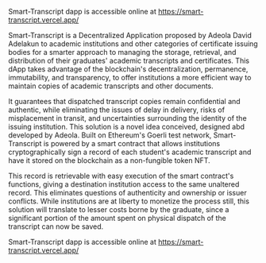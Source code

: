 Smart-Transcript dapp is accessible online at https://smart-transcript.vercel.app/

Smart-Transcript is a Decentralized Application proposed by Adeola David Adelakun to academic institutions and other categories of certificate issuing bodies for a smarter approach to managing the storage, retrieval, and distribution of their graduates' academic transcripts and certificates. This dApp takes advantage of the blockchain's decentralization, permanence, immutability, and transparency, to offer institutions a more efficient way to maintain copies of academic transcripts and other documents. 

It guarantees that dispatched transcript copies remain confidential and authentic, while eliminating the issues of delay in delivery, risks of misplacement in transit, and uncertainties surrounding the identity of the issuing institution. This solution is a novel idea conceived, designed abd developed by Adeola. Built on Ethereum's Goerli test network, Smart-Transcript is powered by a smart contract that allows institutions cryptographically sign a record of each student's academic transcript and have it stored on the blockchain as a non-fungible token NFT. 

This record is retrievable with easy execution of the smart contract's functions, giving a destination institution access to the same unaltered record. This eliminates questions of authenticity and ownership or issuer conflicts. While institutions are at liberty to monetize the process still, this solution will translate to lesser costs borne by the graduate, since a significant portion of the amount spent on physical dispatch of the transcript can now be saved.

Smart-Transcript dapp is accessible online at https://smart-transcript.vercel.app/
